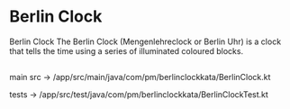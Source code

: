# Berlin Clock 

Berlin Clock The Berlin Clock (Mengenlehreclock or Berlin Uhr) is a clock that tells the time using a series of illuminated coloured blocks.

##
main src -> /app/src/main/java/com/pm/berlinclockkata/BerlinClock.kt

tests -> /app/src/test/java/com/pm/berlinclockkata/BerlinClockTest.kt
